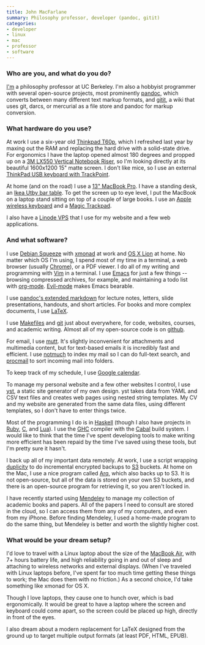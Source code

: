 ```yaml
---
title: John MacFarlane
summary: Philosophy professor, developer (pandoc, gitit)
categories:
- developer
- linux
- mac
- professor
- software
---
```


### Who are you, and what do you do?

[I'm](http://johnmacfarlane.net/ "John's website.") a philosophy professor at UC Berkeley. I'm also a hobbyist programmer with several open-source projects, most prominently [pandoc][], which converts between many different text markup formats, and [gitit][], a wiki that uses git, darcs, or mercurial as a file store and pandoc for markup conversion.

### What hardware do you use?

At work I use a six-year old [Thinkpad T60p][thinkpad-t60p], which I refreshed last year by maxing out the RAM and replacing the hard drive with a solid-state drive. For ergonomics I have the laptop opened almost 180 degrees and propped up on a [3M LX550 Vertical Notebook Riser][lx550], so I'm looking directly at its beautiful 1600x1200 15" matte screen. I don't like mice, so I use an external [ThinkPad USB keyboard with TrackPoint][thinkpad-usb-keyboard].

At home (and on the road) I use a [13" MacBook Pro][macbook-pro]. I have a standing desk, an [Ikea Utby bar table][utby]. To get the screen up to eye level, I put the MacBook on a laptop stand sitting on top of a couple of large books. I use an [Apple wireless keyboard][keyboard] and a [Magic Trackpad][magic-trackpad].

I also have a [Linode VPS][linode] that I use for my website and a few web applications.

### And what software?

I use [Debian Squeeze][debian] with [xmonad][] at work and [OS X Lion][macos] at home. No matter which OS I'm using, I spend most of my time in a terminal, a web browser (usually [Chrome][]), or a PDF viewer. I do all of my writing and programming with [Vim][] in a terminal. I use [Emacs][] for just a few things -- browsing compressed archives, for example, and maintaining a todo list with [org-mode][]. [Evil-mode][] makes Emacs bearable.

I use [pandoc's extended markdown](http://johnmacfarlane.net/pandoc/README.html#pandocs-markdown "John's extension of Markdown.") for lecture notes, letters, slide presentations, handouts, and short articles. For books and more complex documents, I use [LaTeX][].

I use [Makefiles][make] and [git][] just about everywhere, for code, websites, courses, and academic writing. Almost all of my open-source code is on [github][].

For email, I use [mutt][]. It's slightly inconvenient for attachments and multimedia content, but for text-based emails it is incredibly fast and efficient. I use [notmuch][] to index my mail so I can do full-text search, and [procmail][] to sort incoming mail into folders.

To keep track of my schedule, I use [Google calendar][google-calendar].

To manage my personal website and a few other websites I control, I use [yst][], a static site generator of my own design. yst takes data from YAML and CSV text files and creates web pages using nested string templates. My CV and my website are generated from the same data files, using different templates, so I don't have to enter things twice.

Most of the programming I do is in [Haskell][] (though I also have projects in [Ruby][], [C][], and [Lua][]). I use the [GHC][] compiler with the [Cabal][] build system. I would like to think that the time I've spent developing tools to make writing more efficient has been repaid by the time I've saved using these tools, but I'm pretty sure it hasn't.

I back up all of my important data remotely. At work, I use a script wrapping [duplicity][] to do incremental encrypted backups to [S3][] buckets. At home on the Mac, I use a nice program called [Arq][], which also backs up to S3. It is not open-source, but all of the data is stored on your own S3 buckets, and there is an open-source program for retrieving it, so you aren't locked in.

I have recently started using [Mendeley][] to manage my collection of academic books and papers. All of the papers I need to consult are stored in the cloud, so I can access them from any of my computers, and even from my iPhone. Before finding Mendeley, I used a home-made program to do the same thing, but Mendeley is better and worth the slightly higher cost.

### What would be your dream setup?

I'd love to travel with a Linux laptop about the size of the [MacBook Air][macbook-air], with 7+ hours battery life, and high reliability going in and out of sleep and attaching to wireless networks and external displays. (When I've traveled with Linux laptops before, I've spent far too much time getting these things to work; the Mac does them with no friction.) As a second choice, I'd take something like xmonad for OS X.

Though I love laptops, they cause one to hunch over, which is bad ergonomically. It would be great to have a laptop where the screen and keyboard could come apart, so the screen could be placed up high, directly in front of the eyes.

I also dream about a modern replacement for LaTeX designed from the ground up to target multiple output formats (at least PDF, HTML, EPUB).

[keyboard]: https://www.apple.com/keyboard/ "The keyboard."
[lx550]: https://www.amazon.com/3M-Vertical-Notebook-Riser-LX550/dp/B0006HVM4A "A device for keeping your laptop elevated."
[macbook-air]: https://www.apple.com/macbook-air/ "A very thin laptop."
[macbook-pro]: https://www.apple.com/macbook-pro/ "A laptop."
[magic-trackpad]: https://www.apple.com/magictrackpad/ "A trackpad for desktop machines."
[thinkpad-t60p]: https://support.lenovo.com/en_US/detail.page?LegacyDocID=MIGR-62487 "A 15 inch PC laptop."
[thinkpad-usb-keyboard]: https://support.lenovo.com/en_US/product-and-parts/detail.page?LegacyDocID=MIGR-73183 "A USB keyboard."
[utby]: http://www.ikea.com/us/en/catalog/products/S89843460/ "A bar table."
[arq]: https://www.arqbackup.com/ "S3-based backup for the Mac."
[c]: https://en.wikipedia.org/wiki/C_(programming_language) "A compiled programming language."
[cabal]: https://www.haskell.org/cabal/ "A packaging system for Haskell."
[chrome]: https://www.google.com/intl/en/chrome/browser/ "A WebKit-based browser, where each tab runs in its own thread."
[debian]: https://www.debian.org/ "A Linux distribution."
[duplicity]: http://duplicity.nongnu.org/ "An rsync-based backup program."
[emacs]: http://www.gnu.org/software/emacs/ "A free open-source text editor."
[evil-mode]: https://www.emacswiki.org/emacs/Evil "An extension for Emacs to bring it vim-like features."
[ghc]: https://www.haskell.org/ghc/ "An open-source Haskell compiler and interactive environment."
[git]: https://git-scm.com/ "A version control system."
[github]: https://github.com/ "A Git code repository service."
[gitit]: http://gitit.net/ "A wiki system backed by Git, darcs or Mecurial."
[google-calendar]: https://en.wikipedia.org/wiki/Google_Calendar "A web-based calendar client."
[haskell]: https://wiki.haskell.org/Haskell "A functional programming language."
[latex]: https://www.latex-project.org/ "Typesetting software."
[linode]: https://www.linode.com "A VPS hosting service."
[lua]: http://www.lua.org/ "An interpreted scripting language."
[macos]: https://en.wikipedia.org/wiki/MacOS "An operating system for Mac hardware."
[make]: http://www.gnu.org/software/make/manual/make.html "Software to prepare code for compilation."
[mendeley]: https://www.mendeley.com/ "A reference and academic service."
[mutt]: http://www.mutt.org/ "A command-line email client."
[notmuch]: https://notmuchmail.org/ "An email index and search tool."
[org-mode]: https://orgmode.org/ "An Emacs mode for notes and to-do items."
[pandoc]: http://pandoc.org/ "A Markdown document converter."
[procmail]: https://en.wikipedia.org/wiki/Procmail "A mail delivery agent."
[ruby]: https://www.ruby-lang.org/en/ "An interpreted scripting language."
[s3]: https://aws.amazon.com/s3/ "Cloud-based Internet storage magic."
[vim]: http://www.vim.org/ "A command-line text editor."
[xmonad]: http://xmonad.org/ "A tiling window manager for X11."
[yst]: https://github.com/jgm/yst "A static site generator."

